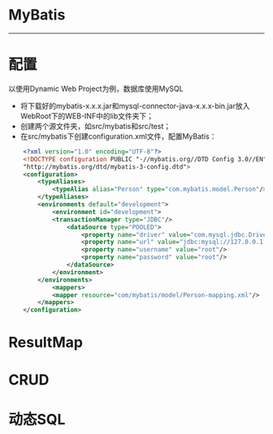 # MyBatis #
---
# 配置 #
以使用Dynamic Web Project为例，数据库使用MySQL
* 将下载好的mybatis-x.x.x.jar和mysql-connector-java-x.x.x-bin.jar放入WebRoot下的WEB-INF中的lib文件夹下；
* 创建两个源文件夹，如src/mybatis和src/test；
* 在src/mybatis下创建configuration.xml文件，配置MyBatis：
```xml
	<?xml version="1.0" encoding="UTF-8"?>
	<!DOCTYPE configuration PUBLIC "-//mybatis.org//DTD Config 3.0//EN"
	"http://mybatis.org/dtd/mybatis-3-config.dtd">
	<configuration>
		<typeAliases> 
			<typeAlias alias="Person" type="com.mybatis.model.Person"/> 
		</typeAliases> 
		<environments default="development">
			<environment id="development">
			<transactionManager type="JDBC"/>
 				<dataSource type="POOLED">
					<property name="driver" value="com.mysql.jdbc.Driver"/>
					<property name="url" value="jdbc:mysql://127.0.0.1:3306/test" />
					<property name="username" value="root"/>
					<property name="password" value="root"/>
				</dataSource>
			</environment>
		</environments>
    		<mappers>
			<mapper resource="com/mybatis/model/Person-mapping.xml"/>
		</mappers>
	</configuration>
```
# ResultMap #

# CRUD #

# 动态SQL #
